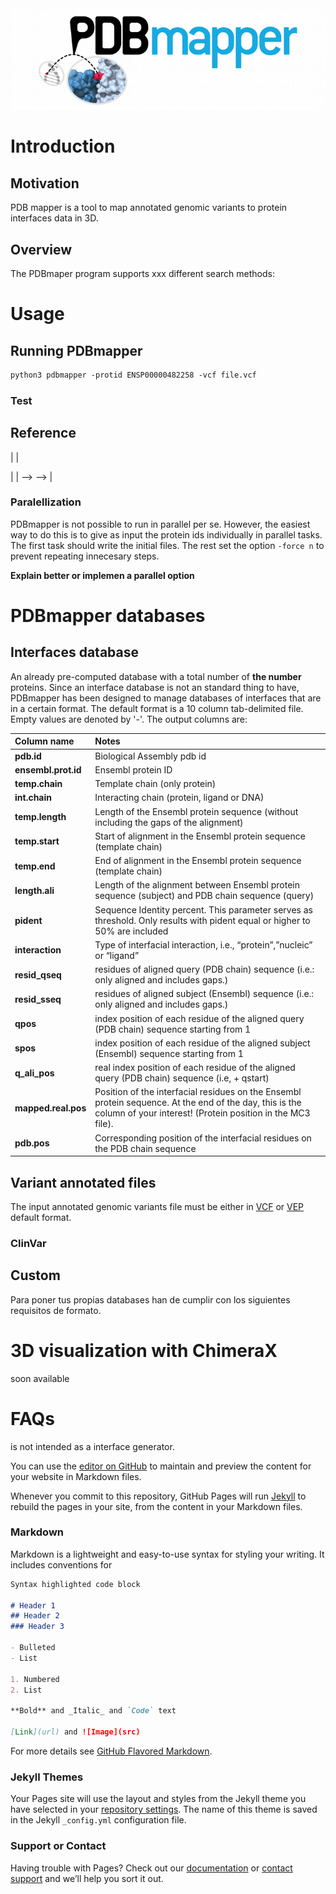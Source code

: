 <img src= "./docs/LogoPDBcopy2.png" width = "600" heigh = "300">

# Introduction

## Motivation
PDB mapper is a tool to map annotated genomic variants to protein interfaces data in 3D.

## Overview
The PDBmaper program supports xxx different search methods:

# Usage

## Running PDBmapper

```markdown
python3 pdbmapper -protid ENSP00000482258 -vcf file.vcf 
```
### Test

<!-- More details in ./test -->

## Reference

| <!--    | Setup                   | Command | Notes |
| :------ | :---------------------- | :------ |
| install | `pip install pdbmapper` | -->     |
<!-- 
| <!--   | Creating a CLI         | Command                                   | Notes |
| :----- | :--------------------- | :---------------------------------------- |
| import | `import fire`          |
| Call   | `fire.Fire()`          | Turns the current module into a Fire CLI. |
| Call   | `fire.Fire(component)` | Turns `component` into a Fire CLI. -->    |
<!-- 
| <!-- Using a CLI                                | Command                                 | Notes                                                    |
| :---------------------------------------------- | :-------------------------------------- | :------------------------------------------------------- |
| [Help](docs/using-cli.md#help-flag)             | `command --help` or `command -- --help` |
| [REPL](docs/using-cli.md#interactive-flag)      | `command -- --protid`                   | Protein id ensembl.                                      |
| [Separator](docs/using-cli.md#separator-flag)   | `command -- --separator=X`              | Sets the separator to `X`. The default separator is `-`. |
| [Completion](docs/using-cli.md#completion-flag) | `command -- --completion [shell]`       | Generates a completion script for the CLI.               |
| [Trace](docs/using-cli.md#trace-flag)           | `command -- --trace`                    | Gets a Fire trace for the command.                       |
| [Verbose](docs/using-cli.md#verbose-flag)       | `command -- --verbose`                  | -->                                                      | --> --> |

### Paralellization

PDBmapper is not possible to run in parallel per se. However, the easiest way to do this is to give as input the protein ids individually in parallel tasks. The first task should write the initial files. The rest set the option `-force n` to prevent repeating innecesary steps. 

**Explain better or implemen a parallel option** 

# PDBmapper databases

## Interfaces database

An already pre-computed database with a total number of **the number** proteins. Since an interface database is not an standard thing to  have, PDBmapper has been designed to manage databases of interfaces that are in a certain format. The default format is a 10 column tab-delimited file. Empty values are denoted by '-'. The output columns are: 

| Column name         | Notes                                                                                                                                                                 |
| :------------------ | :-------------------------------------------------------------------------------------------------------------------------------------------------------------------- |
| **pdb.id**          | Biological Assembly pdb id                                                                                                                                            |
| **ensembl.prot.id** | Ensembl protein ID                                                                                                                                                    |
| **temp.chain**      | Template chain (only protein)                                                                                                                                         |
| **int.chain**       | Interacting chain (protein, ligand or DNA)                                                                                                                            |
| **temp.length**     | Length of the Ensembl protein sequence (without including the gaps of the alignment)                                                                                  |
| **temp.start**      | Start of alignment in the Ensembl protein sequence (template chain)                                                                                                   |
| **temp.end**        | End of alignment in the Ensembl protein sequence (template chain)                                                                                                     |
| **length.ali**      | Length of the alignment between Ensembl protein sequence (subject) and PDB chain sequence (query)                                                                     |
| **pident**          | Sequence Identity percent. This parameter serves as threshold. Only results with pident equal or higher to 50% are included                                           |
| **interaction**     | Type of interfacial interaction, i.e., “protein”,”nucleic” or “ligand”                                                                                                |
| **resid_qseq**      | residues of aligned query (PDB chain) sequence (i.e.: only aligned and includes gaps.)                                                                                |
| **resid_sseq**      | residues of aligned subject (Ensembl) sequence (i.e.: only aligned and includes gaps.)                                                                                |
| **qpos**            | index position of each residue of the aligned query (PDB chain) sequence starting from 1                                                                              |
| **spos**            | index position of each residue of the aligned subject (Ensembl) sequence starting from 1                                                                              |
| **q_ali_pos**       | real index position of each residue of the aligned query (PDB chain) sequence (i.e, + qstart)                                                                         |
| **mapped.real.pos** | Position of the interfacial residues on the Ensembl protein sequence. At the end of the day, this is the column of your interest! (Protein position in the MC3 file). |
| **pdb.pos**         | Corresponding position of the interfacial residues on the PDB chain sequence                                                                                          |

## Variant annotated files

The input annotated genomic variants file must be either in [VCF](https://en.wikipedia.org/wiki/Variant_Call_Format) or [VEP](https://www.ensembl.org/info/docs/tools/vep/vep_formats.html#defaultout) default format. 

### ClinVar

## Custom

Para poner tus propias databases han de cumplir con los siguientes requisitos de formato. 


# 3D visualization with ChimeraX

soon available

# FAQs

is not intended as a interface generator. 


You can use the [editor on GitHub](https://github.com/vicruiser/PDBmapper/edit/master/README.md) to maintain and preview the content for your website in Markdown files.

Whenever you commit to this repository, GitHub Pages will run [Jekyll](https://jekyllrb.com/) to rebuild the pages in your site, from the content in your Markdown files.

### Markdown

Markdown is a lightweight and easy-to-use syntax for styling your writing. It includes conventions for

```markdown
Syntax highlighted code block

# Header 1
## Header 2
### Header 3

- Bulleted
- List

1. Numbered
2. List

**Bold** and _Italic_ and `Code` text

[Link](url) and ![Image](src)
```

For more details see [GitHub Flavored Markdown](https://guides.github.com/features/mastering-markdown/).

### Jekyll Themes

Your Pages site will use the layout and styles from the Jekyll theme you have selected in your [repository settings](https://github.com/vicruiser/PDBmapper/settings). The name of this theme is saved in the Jekyll `_config.yml` configuration file.

### Support or Contact

Having trouble with Pages? Check out our [documentation](https://help.github.com/categories/github-pages-basics/) or [contact support](https://github.com/contact) and we’ll help you sort it out.

